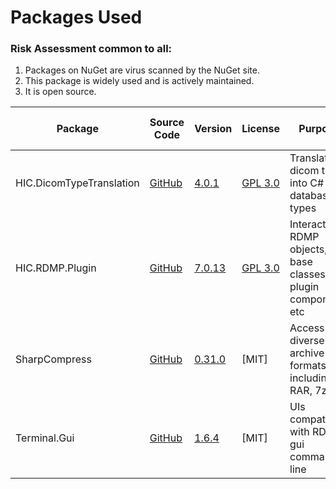 

# Packages Used

### Risk Assessment common to all:
1. Packages on NuGet are virus scanned by the NuGet site.
2. This package is widely used and is actively maintained.
3. It is open source.

| Package | Source Code | Version | License | Purpose | Additional Risk Assessment |
| ------- | ------------| --------| ------- | ------- | -------------------------- |
| HIC.DicomTypeTranslation | [GitHub](https://github.com/HicServices/DicomTypeTranslation) | [4.0.1](https://www.nuget.org/packages/HIC.DicomTypeTranslation/4.0.1) | [GPL 3.0](https://www.gnu.org/licenses/gpl-3.0.html) | Translate dicom types into C# / database types | |
| HIC.RDMP.Plugin | [GitHub](https://github.com/HicServices/RDMP) | [7.0.13](https://www.nuget.org/packages/HIC.RDMP.Plugin/7.0.13) | [GPL 3.0](https://www.gnu.org/licenses/gpl-3.0.html) | Interact with RDMP objects, base classes for plugin components etc | |
| SharpCompress | [GitHub](https://github.com/adamhathcock/sharpcompress) | [0.31.0](https://www.nuget.org/packages/SharpCompress/0.31.0) | [MIT] | Access diverse archive formats including RAR, 7zip | |
| Terminal.Gui | [GitHub](https://github.com/migueldeicaza/gui.cs) | [1.6.4](https://www.nuget.org/packages/Terminal.Gui/1.6.4) | [MIT] | UIs compatible with RDMP gui command line | |
